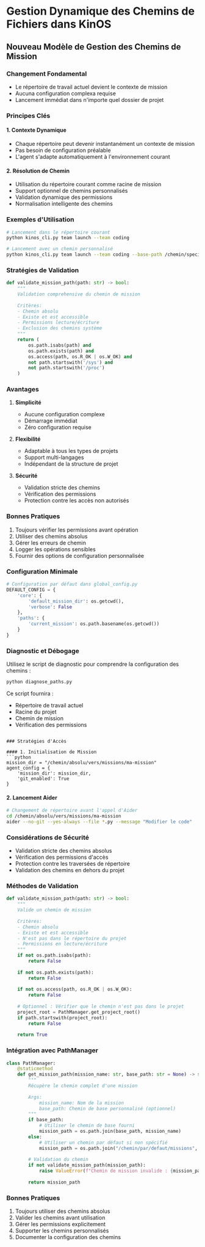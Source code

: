 # Gestion Dynamique des Chemins de Fichiers dans KinOS

## Nouveau Modèle de Gestion des Chemins de Mission

### Changement Fondamental
- Le répertoire de travail actuel devient le contexte de mission
- Aucuna configuration complexa requise
- Lancement immédiat dans n'importe quel dossier de projet

### Principes Clés

#### 1. Contexte Dynamique
- Chaque répertoire peut devenir instantanément un contexte de mission
- Pas besoin de configuration préalable
- L'agent s'adapte automatiquement à l'environnement courant

#### 2. Résolution de Chemin
- Utilisation du répertoire courant comme racine de mission
- Support optionnel de chemins personnalisés
- Validation dynamique des permissions
- Normalisation intelligente des chemins

### Exemples d'Utilisation

```bash
# Lancement dans le répertoire courant
python kinos_cli.py team launch --team coding

# Lancement avec un chemin personnalisé
python kinos_cli.py team launch --team coding --base-path /chemin/specifique
```

### Stratégies de Validation

```python
def validate_mission_path(path: str) -> bool:
    """
    Validation comprehensive du chemin de mission
    
    Critères:
    - Chemin absolu
    - Existe et est accessible
    - Permissions lecture/écriture
    - Exclusion des chemins système
    """
    return (
        os.path.isabs(path) and
        os.path.exists(path) and
        os.access(path, os.R_OK | os.W_OK) and
        not path.startswith('/sys') and
        not path.startswith('/proc')
    )
```

### Avantages

1. **Simplicité**
   - Aucune configuration complexe
   - Démarrage immédiat
   - Zéro configuration requise

2. **Flexibilité**
   - Adaptable à tous les types de projets
   - Support multi-langages
   - Indépendant de la structure de projet

3. **Sécurité**
   - Validation stricte des chemins
   - Vérification des permissions
   - Protection contre les accès non autorisés

### Bonnes Pratiques

1. Toujours vérifier les permissions avant opération
2. Utiliser des chemins absolus
3. Gérer les erreurs de chemin
4. Logger les opérations sensibles
5. Fournir des options de configuration personnalisée

### Configuration Minimale

```python
# Configuration par défaut dans global_config.py
DEFAULT_CONFIG = {
    'core': {
        'default_mission_dir': os.getcwd(),
        'verbose': False
    },
    'paths': {
        'current_mission': os.path.basename(os.getcwd())
    }
}
```

### Diagnostic et Débogage

Utilisez le script de diagnostic pour comprendre la configuration des chemins :

```bash
python diagnose_paths.py
```

Ce script fournira :
- Répertoire de travail actuel
- Racine du projet
- Chemin de mission
- Vérification des permissions
```

### Stratégies d'Accès

#### 1. Initialisation de Mission
```python
mission_dir = "/chemin/absolu/vers/missions/ma-mission"
agent_config = {
    'mission_dir': mission_dir,
    'git_enabled': True
}
```

#### 2. Lancement Aider
```bash
# Changement de répertoire avant l'appel d'Aider
cd /chemin/absolu/vers/missions/ma-mission
aider --no-git --yes-always --file *.py --message "Modifier le code"
```

### Considérations de Sécurité
- Validation stricte des chemins absolus
- Vérification des permissions d'accès
- Protection contre les traversées de répertoire
- Validation des chemins en dehors du projet

### Méthodes de Validation
```python
def validate_mission_path(path: str) -> bool:
    """
    Valide un chemin de mission
    
    Critères:
    - Chemin absolu
    - Existe et est accessible
    - N'est pas dans le répertoire du projet
    - Permissions en lecture/écriture
    """
    if not os.path.isabs(path):
        return False
    
    if not os.path.exists(path):
        return False
    
    if not os.access(path, os.R_OK | os.W_OK):
        return False
    
    # Optionnel : Vérifier que le chemin n'est pas dans le projet
    project_root = PathManager.get_project_root()
    if path.startswith(project_root):
        return False
    
    return True
```

### Intégration avec PathManager
```python
class PathManager:
    @staticmethod
    def get_mission_path(mission_name: str, base_path: str = None) -> str:
        """
        Récupère le chemin complet d'une mission
        
        Args:
            mission_name: Nom de la mission
            base_path: Chemin de base personnalisé (optionnel)
        """
        if base_path:
            # Utiliser le chemin de base fourni
            mission_path = os.path.join(base_path, mission_name)
        else:
            # Utiliser un chemin par défaut si non spécifié
            mission_path = os.path.join("/chemin/par/defaut/missions", mission_name)
        
        # Validation du chemin
        if not validate_mission_path(mission_path):
            raise ValueError(f"Chemin de mission invalide : {mission_path}")
        
        return mission_path
```

### Bonnes Pratiques
1. Toujours utiliser des chemins absolus
2. Valider les chemins avant utilisation
3. Gérer les permissions explicitement
4. Supporter les chemins personnalisés
5. Documenter la configuration des chemins

